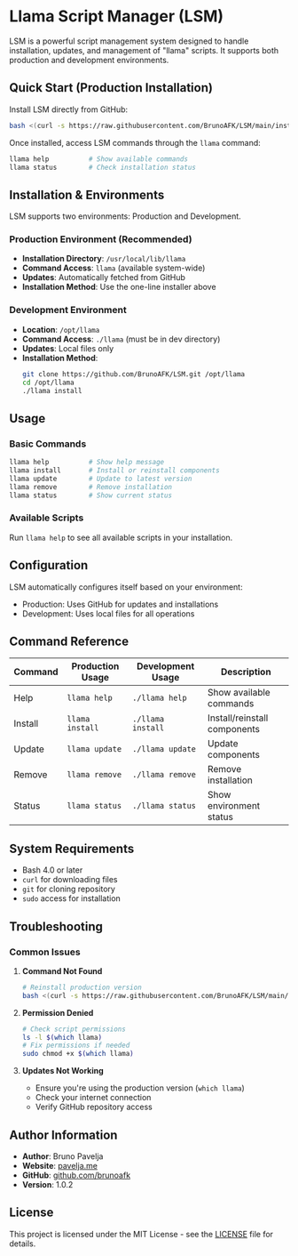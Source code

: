 # Llama Script Manager (LSM)

LSM is a powerful script management system designed to handle installation, updates, and management of "llama" scripts. It supports both production and development environments.

## Quick Start (Production Installation)

Install LSM directly from GitHub:

```bash
bash <(curl -s https://raw.githubusercontent.com/BrunoAFK/LSM/main/install-llama.sh)
```

Once installed, access LSM commands through the `llama` command:

```bash
llama help          # Show available commands
llama status        # Check installation status
```

## Installation & Environments

LSM supports two environments: Production and Development.

### Production Environment (Recommended)
- **Installation Directory**: `/usr/local/lib/llama`
- **Command Access**: `llama` (available system-wide)
- **Updates**: Automatically fetched from GitHub
- **Installation Method**: Use the one-line installer above

### Development Environment
- **Location**: `/opt/llama`
- **Command Access**: `./llama` (must be in dev directory)
- **Updates**: Local files only
- **Installation Method**:
  ```bash
  git clone https://github.com/BrunoAFK/LSM.git /opt/llama
  cd /opt/llama
  ./llama install
  ```

## Usage

### Basic Commands
```bash
llama help          # Show help message
llama install       # Install or reinstall components
llama update        # Update to latest version
llama remove        # Remove installation
llama status        # Show current status
```

### Available Scripts
Run `llama help` to see all available scripts in your installation.

## Configuration

LSM automatically configures itself based on your environment:
- Production: Uses GitHub for updates and installations
- Development: Uses local files for all operations

## Command Reference

| Command | Production Usage | Development Usage | Description |
|---------|-----------------|-------------------|-------------|
| Help | `llama help` | `./llama help` | Show available commands |
| Install | `llama install` | `./llama install` | Install/reinstall components |
| Update | `llama update` | `./llama update` | Update components |
| Remove | `llama remove` | `./llama remove` | Remove installation |
| Status | `llama status` | `./llama status` | Show environment status |

## System Requirements

- Bash 4.0 or later
- `curl` for downloading files
- `git` for cloning repository
- `sudo` access for installation

## Troubleshooting

### Common Issues

1. **Command Not Found**
   ```bash
   # Reinstall production version
   bash <(curl -s https://raw.githubusercontent.com/BrunoAFK/LSM/main/install-llama.sh)
   ```

2. **Permission Denied**
   ```bash
   # Check script permissions
   ls -l $(which llama)
   # Fix permissions if needed
   sudo chmod +x $(which llama)
   ```

3. **Updates Not Working**
   - Ensure you're using the production version (`which llama`)
   - Check your internet connection
   - Verify GitHub repository access

## Author Information

- **Author**: Bruno Pavelja
- **Website**: [pavelja.me](https://pavelja.me)
- **GitHub**: [github.com/brunoafk](https://github.com/brunoafk)
- **Version**: 1.0.2

## License

This project is licensed under the MIT License - see the [LICENSE](LICENSE) file for details.